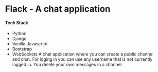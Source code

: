 # Flack - A chat application
#### Tech Stack
- Python
- Django
- Vanilla Javascript
- Bootstrap
- WebSockets
A chat application where you can create a public channel and chat. For loging in you can use any username that is not currently logged in. You delete your own messages in a channel.
